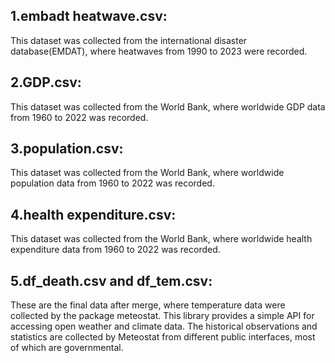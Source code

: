 ## 1.embadt heatwave.csv:
This dataset was collected from the international disaster database(EMDAT), where heatwaves from 1990 to 2023 were recorded.<br>
## 2.GDP.csv:
This dataset was collected from the World Bank, where  worldwide GDP data from 1960 to 2022 was recorded.<br>
## 3.population.csv:
This dataset was collected from the World Bank, where  worldwide population data from 1960 to 2022 was recorded.<br>
## 4.health expenditure.csv:
This dataset was collected from the World Bank, where  worldwide health expenditure data from 1960 to 2022 was recorded.<br>
## 5.df_death.csv and df_tem.csv:
These are the final data after merge, where temperature data were collected by the package meteostat. This library provides a simple API for accessing open weather and climate data. The historical observations and statistics are collected by Meteostat from different public interfaces, most of which are governmental.<br>

